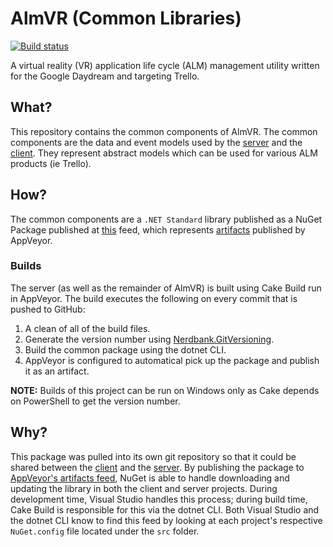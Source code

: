# AlmVR (Common Libraries)
[![Build status](https://ci.appveyor.com/api/projects/status/667xv6tv84ciw3y5/branch/master?svg=true)](https://ci.appveyor.com/project/ccrutchf/almvr-common/branch/master)

A virtual reality (VR) application life cycle (ALM) management utility written for the Google Daydream and targeting Trello.

## What?
This repository contains the common components of AlmVR.  The common components are the data and event models used by the [server](https://github.com/ccrutchf/almvr-server) and the [client](https://github.com/ccrutchf/almvr-client).  They represent abstract models which can be used for various ALM products (ie Trello).

## How?
The common components are a `.NET Standard` library published as a NuGet Package published at [this](https://ci.appveyor.com/nuget/almvr-common-ivwn4jqfduci) feed, which represents [artifacts](https://ci.appveyor.com/project/ccrutchf/almvr-common/branch/master/artifacts) published by AppVeyor.

### Builds
The server (as well as the remainder of AlmVR) is built using Cake Build run in AppVeyor.  The build executes the following on every commit that is pushed to GitHub:
1. A clean of all of the build files.
2. Generate the version number using [Nerdbank.GitVersioning](https://github.com/AArnott/Nerdbank.GitVersioning).
3. Build the common package using the dotnet CLI.
4. AppVeyor is configured to automatical pick up the package and publish it as an artifact.

**NOTE:** Builds of this project can be run on Windows only as Cake depends on PowerShell to get the version number.

## Why?
This package was pulled into its own git repository so that it could be shared between the [client](https://github.com/ccrutchf/almvr-client) and the [server](https://github.com/ccrutchf/almvr-server).  By publishing the package to [AppVeyor's artifacts feed](https://ci.appveyor.com/project/ccrutchf/almvr-common/branch/master/artifacts), NuGet is able to handle downloading and updating the library in both the client and server projects.  During development time, Visual Studio handles this process; during build time, Cake Build is responsible for this via the dotnet CLI.  Both Visual Studio and the dotnet CLI know to find this feed by looking at each project's respective `NuGet.config` file located under the `src` folder.
